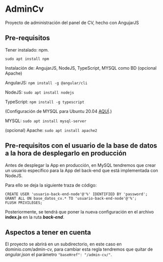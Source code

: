 # AdminCv

Proyecto de administración del panel de CV, hecho con AngujarJS

## Pre-requisitos

Tener instalado: npm.

`sudo apt install npm`

Instalación de: AngujarJS, NodeJS, TypeScript, MYSQL como BD (opcional Apache)

AngularJS: `npm install -g @angular/cli`

NodeJS: `sudo apt install nodejs`

TypeScript: `npm install -g typescript`


(Configuración de MYSQL para Ubuntu 20.04 [AQUÍ](https://www.digitalocean.com/community/tutorials/how-to-install-mysql-on-ubuntu-20-04-es "Configuración MYSQL").)



MYSQL: `sudo apt install mysql-server`

(opcional)
Apache: `sudo apt install apache2`

## Pre-requisitos con el usuario de la base de datos a la hora de desplegarlo en producción

Antes de desplegar la App en producción, en MySQL tendremos que crear un usuario específico para la App del back-end que está implementada con NodeJS.

Para ello se deja la siguiente traza de código:

``` 
CREATE USER 'usuario-back-end-node'@'%' IDENTIFIED BY 'password';
GRANT ALL ON base_datos_cv.* TO 'usuario-back-end-node'@'%';
FLUSH PRIVILEGES;
```

Posteriormente, se tendrá que poner la nueva configuración en el archivo **index.js** en la ruta ***back-end***.

## Aspectos a tener en cuenta

El proyecto se abrirá en un subdirectorio, en este caso en dominio.com/admin-cv, para cambiar esta regla tendremos que quitar de *angular.json* el parámetro `"baseHref": "/admin-cv/"`.

